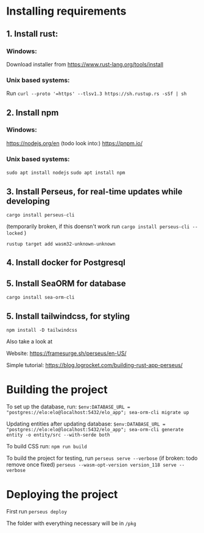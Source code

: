 # Installing requirements

## 1. Install rust:
### Windows:

Download installer from https://www.rust-lang.org/tools/install

### Unix based systems:

Run `curl --proto '=https' --tlsv1.3 https://sh.rustup.rs -sSf | sh`

## 2. Install npm

### Windows:

https://nodejs.org/en
(todo look into:)
https://pnpm.io/

### Unix based systems:

`sudo apt install nodejs`
`sudo apt install npm`

## 3. Install Perseus, for real-time updates while developing

`cargo install perseus-cli`

(temporarily broken, if this doensn't work run `cargo install perseus-cli --locked` )

`rustup target add wasm32-unknown-unknown`

## 4. Install docker for Postgresql

## 5. Install SeaORM for database

`cargo install sea-orm-cli`

## 5. Install tailwindcss, for styling

`npm install -D tailwindcss`

Also take a look at

Website:
https://framesurge.sh/perseus/en-US/

Simple tutorial:
https://blog.logrocket.com/building-rust-app-perseus/

# Building the project

To set up the database, run:
`$env:DATABASE_URL = "postgres://elo:elo@localhost:5432/elo_app"; sea-orm-cli migrate up`

Updating entities after updating database:
`$env:DATABASE_URL = "postgres://elo:elo@localhost:5432/elo_app"; sea-orm-cli generate entity -o entity/src --with-serde both`

To build CSS run:
`npm run build`

To build the project for testing, run
`perseus serve --verbose`
(if broken: todo remove once fixed)
`perseus --wasm-opt-version version_118 serve --verbose`

# Deploying the project

First run
`perseus deploy`

The folder with everything necessary will be in `/pkg`
